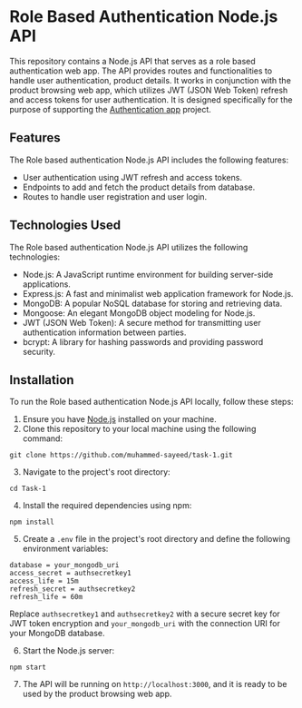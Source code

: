# Role Based Authentication Node.js API

This repository contains a Node.js API that serves as a role based authentication web app. The API provides routes and functionalities to handle user authentication, product details. It works in conjunction with the product browsing web app, which utilizes JWT (JSON Web Token) refresh and access tokens for user authentication. It is designed specifically for the purpose of supporting the [Authentication app](https://github.com/muhammed-sayeed/task-1.git) project.

## Features

The Role based authentication Node.js API includes the following features:

- User authentication using JWT refresh and access tokens.
- Endpoints to add and fetch the product details from database.
- Routes to handle user registration and user login.


## Technologies Used

The Role based authentication Node.js API utilizes the following technologies:

- Node.js: A JavaScript runtime environment for building server-side applications.
- Express.js: A fast and minimalist web application framework for Node.js.
- MongoDB: A popular NoSQL database for storing and retrieving data.
- Mongoose: An elegant MongoDB object modeling for Node.js.
- JWT (JSON Web Token): A secure method for transmitting user authentication information between parties.
- bcrypt: A library for hashing passwords and providing password security.

## Installation

To run the Role based authentication Node.js API locally, follow these steps:

1. Ensure you have [Node.js](https://nodejs.org) installed on your machine.
2. Clone this repository to your local machine using the following command:

```
git clone https://github.com/muhammed-sayeed/task-1.git
```


3. Navigate to the project's root directory:

```
cd Task-1
```


4. Install the required dependencies using npm:

```
npm install
```


5. Create a `.env` file in the project's root directory and define the following environment variables:

```
database = your_mongodb_uri
access_secret = authsecretkey1
access_life = 15m
refresh_secret = authsecretkey2
refresh_life = 60m
```


Replace `authsecretkey1` and `authsecretkey2` with a secure secret key for JWT token encryption and `your_mongodb_uri` with the connection URI for your MongoDB database.

6. Start the Node.js server:
```
npm start
```

7. The API will be running on `http://localhost:3000`, and it is ready to be used by the product browsing web app.
